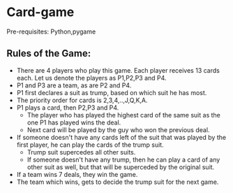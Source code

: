 # Card-game                      
Pre-requisites: Python,pygame

## Rules of the Game:
- There are 4 players who play this game. Each player receives 13 cards each. Let us denote the players as P1,P2,P3 and P4.
- P1 and P3 are a team, as are P2 and P4.
- P1 first declares a suit as trump, based on which suit he has most.
- The priority order for cards is 2,3,4,..,J,Q,K,A.
- P1 plays a card, then P2,P3 and P4.
  - The player who has played the highest card of the same suit as the one P1 has played wins the deal.
  - Next card will be played by the guy who won the previous deal.
- If someone doesn't have any cards left of the suit that was played by the first player, he can play the cards of the trump suit.
  - Trump suit supercedes all other suits.
  - If someone doesn't have any trump, then he can play a card of any other suit as well, but that will be superceded by the original suit.
- If a team wins 7 deals, they win the game.
- The team which wins, gets to decide the trump suit for the next game.
